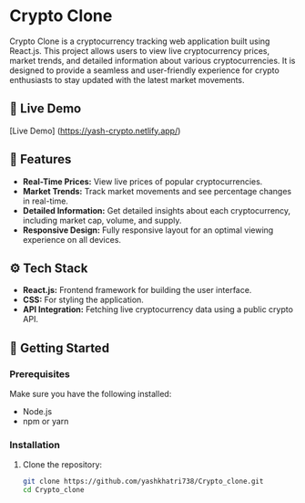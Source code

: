# Crypto Clone  

Crypto Clone is a cryptocurrency tracking web application built using React.js. This project allows users to view live cryptocurrency prices, market trends, and detailed information about various cryptocurrencies. It is designed to provide a seamless and user-friendly experience for crypto enthusiasts to stay updated with the latest market movements.  

## 🚀 Live Demo  
[Live Demo] (https://yash-crypto.netlify.app/) 

## 📌 Features  
- **Real-Time Prices:** View live prices of popular cryptocurrencies.  
- **Market Trends:** Track market movements and see percentage changes in real-time.  
- **Detailed Information:** Get detailed insights about each cryptocurrency, including market cap, volume, and supply.  
- **Responsive Design:** Fully responsive layout for an optimal viewing experience on all devices.  

## ⚙️ Tech Stack  
- **React.js:** Frontend framework for building the user interface.  
- **CSS:** For styling the application.  
- **API Integration:** Fetching live cryptocurrency data using a public crypto API.  

## 🚀 Getting Started  

### Prerequisites  
Make sure you have the following installed:  
- Node.js  
- npm or yarn  

### Installation  
1. Clone the repository:  
   ```bash
   git clone https://github.com/yashkhatri738/Crypto_clone.git
   cd Crypto_clone
